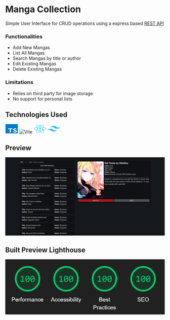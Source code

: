 # Manga Collection  

Simple User Interface for CRUD operations using a express based [REST API](https://github.com/R-uan/manga-collection-api)
<h3>Functionalities</h3>
<ul> 
   <li>Add New Mangas</li>
   <li>List All Mangas</li>
   <li>Search Mangas by title or author</li>
   <li>Edit Existing Mangas</li>
   <li>Delete Existing Mangas</li>
</ul>
<h3>Limitations</h3>
<ul> 
   <li>Relies on third party for image storage</li>
   <li>No support for personal lists</li>
</ul>

## Technologies Used

<div style="display: inline_block">
  <img height="30" width="40" alt="Typescript" src="https://raw.githubusercontent.com/devicons/devicon/55609aa5bd817ff167afce0d965585c92040787a/icons/typescript/typescript-original.svg">
  <img height="30" width="40" alt="Vite" src="https://vitejs.dev/logo.svg">
  <img height="30" width="40" alt="React" src="https://raw.githubusercontent.com/devicons/devicon/55609aa5bd817ff167afce0d965585c92040787a/icons/react/react-original.svg">
  <img height="30" width="40" alt="Tailwind" src="https://raw.githubusercontent.com/devicons/devicon/55609aa5bd817ff167afce0d965585c92040787a/icons/tailwindcss/tailwindcss-plain.svg">
<div>


## Preview
<img src="./screenshots/home.png" width="1000">

## Built Preview Lighthouse
<img src="./screenshots/lighthouse.png" >
